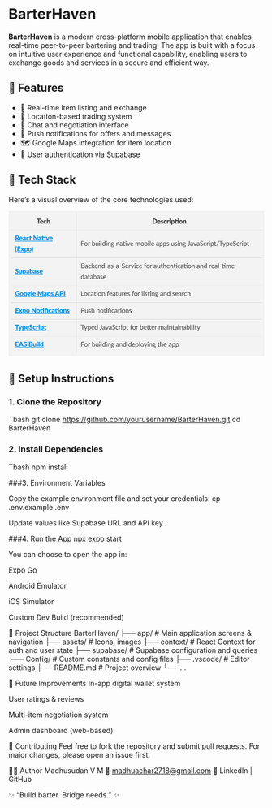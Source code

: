 # BarterHaven

**BarterHaven** is a modern cross-platform mobile application that enables real-time peer-to-peer bartering and trading. The app is built with a focus on intuitive user experience and functional capability, enabling users to exchange goods and services in a secure and efficient way.

## 📱 Features

- 🔄 Real-time item listing and exchange
- 📍 Location-based trading system
- 💬 Chat and negotiation interface
- 🔔 Push notifications for offers and messages
- 🗺️ Google Maps integration for item location
- 🔐 User authentication via Supabase

## 🧰 Tech Stack

Here’s a visual overview of the core technologies used:

![Tech Stack](./assets/Screenshot%202025-07-23%20073228.png)
 



## 🧪 Setup Instructions

### 1. Clone the Repository

``bash
git clone https://github.com/yourusername/BarterHaven.git
cd BarterHaven


### 2. Install Dependencies

``bash
npm install

###3. Environment Variables

Copy the example environment file and set your credentials:
cp .env.example .env

Update values like Supabase URL and API key.

###4. Run the App
npx expo start

You can choose to open the app in:

Expo Go

Android Emulator

iOS Simulator

Custom Dev Build (recommended)


📂 Project Structure
BarterHaven/
├── app/                  # Main application screens & navigation
├── assets/               # Icons, images
├── context/              # React Context for auth and user state
├── supabase/             # Supabase configuration and queries
├── Config/               # Custom constants and config files
├── .vscode/              # Editor settings
├── README.md             # Project overview
└── ...

🚀 Future Improvements
In-app digital wallet system

User ratings & reviews

Multi-item negotiation system

Admin dashboard (web-based)

🤝 Contributing
Feel free to fork the repository and submit pull requests. For major changes, please open an issue first.

🙋‍♂️ Author
Madhusudan V M
📧 madhuachar2718@gmail.com
🔗 LinkedIn | GitHub

✨ “Build barter. Bridge needs.” ✨



